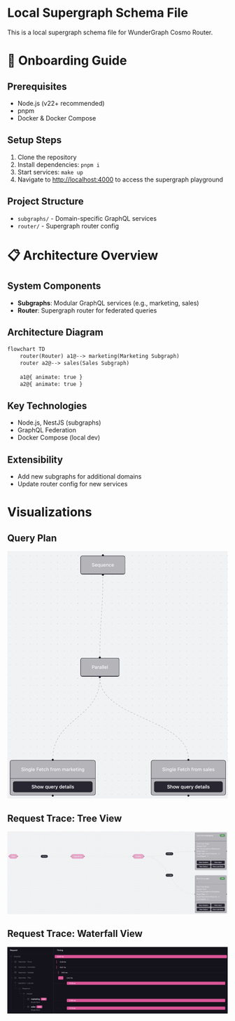 # Local Supergraph Schema File

This is a local supergraph schema file for WunderGraph Cosmo Router.

# 🚀 Onboarding Guide

## Prerequisites

- Node.js (v22+ recommended)
- pnpm
- Docker & Docker Compose

## Setup Steps

1. Clone the repository
2. Install dependencies: `pnpm i`
3. Start services: `make up`
4. Navigate to [http://localhost:4000](http://localhost:4000) to access the supergraph playground

## Project Structure

- `subgraphs/` - Domain-specific GraphQL services
- `router/` - Supergraph router config

# 📋 Architecture Overview

## System Components

- **Subgraphs**: Modular GraphQL services (e.g., marketing, sales)
- **Router**: Supergraph router for federated queries

## Architecture Diagram

```mermaid
flowchart TD
    router(Router) a1@--> marketing(Marketing Subgraph)
    router a2@--> sales(Sales Subgraph)

    a1@{ animate: true }
    a2@{ animate: true }
```

## Key Technologies

- Node.js, NestJS (subgraphs)
- GraphQL Federation
- Docker Compose (local dev)

## Extensibility

- Add new subgraphs for additional domains
- Update router config for new services

# Visualizations

## Query Plan

![](img/query-plan.png)

## Request Trace: Tree View

![](img/request-trace-tree-view.png)

## Request Trace: Waterfall View

![](img/request-trace-waterfall-view.png)
